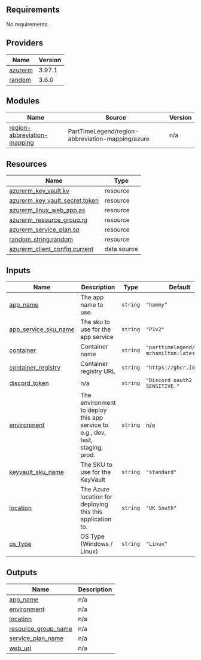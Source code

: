 <!-- BEGIN_TF_DOCS -->
## Requirements

No requirements.

## Providers

| Name | Version |
|------|---------|
| <a name="provider_azurerm"></a> [azurerm](#provider\_azurerm) | 3.97.1 |
| <a name="provider_random"></a> [random](#provider\_random) | 3.6.0 |

## Modules

| Name | Source | Version |
|------|--------|---------|
| <a name="module_region-abbreviation-mapping"></a> [region-abbreviation-mapping](#module\_region-abbreviation-mapping) | PartTimeLegend/region-abbreviation-mapping/azure | n/a |

## Resources

| Name | Type |
|------|------|
| [azurerm_key_vault.kv](https://registry.terraform.io/providers/hashicorp/azurerm/latest/docs/resources/key_vault) | resource |
| [azurerm_key_vault_secret.token](https://registry.terraform.io/providers/hashicorp/azurerm/latest/docs/resources/key_vault_secret) | resource |
| [azurerm_linux_web_app.as](https://registry.terraform.io/providers/hashicorp/azurerm/latest/docs/resources/linux_web_app) | resource |
| [azurerm_resource_group.rg](https://registry.terraform.io/providers/hashicorp/azurerm/latest/docs/resources/resource_group) | resource |
| [azurerm_service_plan.sp](https://registry.terraform.io/providers/hashicorp/azurerm/latest/docs/resources/service_plan) | resource |
| [random_string.random](https://registry.terraform.io/providers/hashicorp/random/latest/docs/resources/string) | resource |
| [azurerm_client_config.current](https://registry.terraform.io/providers/hashicorp/azurerm/latest/docs/data-sources/client_config) | data source |

## Inputs

| Name | Description | Type | Default | Required |
|------|-------------|------|---------|:--------:|
| <a name="input_app_name"></a> [app\_name](#input\_app\_name) | The app name to use. | `string` | `"hammy"` | no |
| <a name="input_app_service_sku_name"></a> [app\_service\_sku\_name](#input\_app\_service\_sku\_name) | The sku to use for the app service | `string` | `"P1v2"` | no |
| <a name="input_container"></a> [container](#input\_container) | Container name | `string` | `"parttimelegend/hammy-mchamilton:latest"` | no |
| <a name="input_container_registry"></a> [container\_registry](#input\_container\_registry) | Container registry URL | `string` | `"https://ghcr.io"` | no |
| <a name="input_discord_token"></a> [discord\_token](#input\_discord\_token) | n/a | `string` | `"Discord oauth2 token. SENSITIVE."` | no |
| <a name="input_environment"></a> [environment](#input\_environment) | The environment to deploy this app service to e.g., dev, test, staging, prod. | `string` | n/a | yes |
| <a name="input_keyvault_sku_name"></a> [keyvault\_sku\_name](#input\_keyvault\_sku\_name) | The SKU to use for the KeyVault | `string` | `"standard"` | no |
| <a name="input_location"></a> [location](#input\_location) | The Azure location for deploying this this application to. | `string` | `"UK South"` | no |
| <a name="input_os_type"></a> [os\_type](#input\_os\_type) | OS Type (Windows / Linux) | `string` | `"Linux"` | no |

## Outputs

| Name | Description |
|------|-------------|
| <a name="output_app_name"></a> [app\_name](#output\_app\_name) | n/a |
| <a name="output_environment"></a> [environment](#output\_environment) | n/a |
| <a name="output_location"></a> [location](#output\_location) | n/a |
| <a name="output_resource_group_name"></a> [resource\_group\_name](#output\_resource\_group\_name) | n/a |
| <a name="output_service_plan_name"></a> [service\_plan\_name](#output\_service\_plan\_name) | n/a |
| <a name="output_web_url"></a> [web\_url](#output\_web\_url) | n/a |
<!-- END_TF_DOCS -->